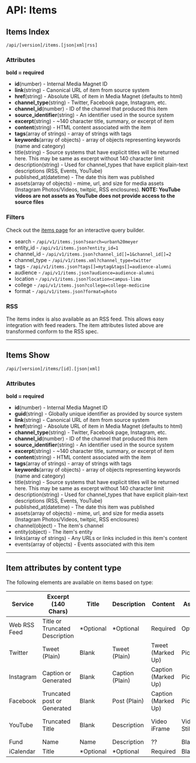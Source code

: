 API: Items
==========

Items Index
-----------

    /api/[version]/items.[json|xml|rss]

### Attributes

**bold = required**

* **id**(number) - Internal Media Magnet ID
* **link**(string) - Canonical URL of item from source system
* **href**(string) - Absolute URL of item in Media Magnet (defaults to html)
* **channel_type**(string) - Twitter, Facebook page, Instagram, etc.
* **channel_id**(number) - ID of the channel that produced this item
* **source_identifier**(string) - An identifier used in the source system
* **excerpt**(string) - ~140 character title, summary, or excerpt of item
* **content**(string) - HTML content associated  with the item
* **tags**(array of strings) - array of strings with tags
* **keywords**(array of objects) - array of objects representing keywords (name and category)
* title(string) - Source systems that have explicit titles will be returned here. This
  may be same as excerpt without 140 character limit
* description(string) - Used for channel_types that have explicit plain-text 
  descriptions (RSS, Events, YouTube)
* published_at(datetime) - The date this item was published
* assets(array of objects) - mime, url, and size for media assets (Instagram 
  Photos/Videos, twitpic, RSS enclosures). **NOTE: YouTube videos are not 
  assets as YouTube does not provide access to the source files**

### Filters

Check out the [items page](/items) for an interactive query builder.

* search - `/api/v1/items.json?search=urban%20meyer`
* entity\_id - `/api/v1/items.json?entity_id=1`
* channel\_id - `/api/v1/items.json?channel_id[]=1&channel_id[]=2`
* channel\_type - `/api/v1/items.xml?channel_type=twitter`
* tags - `/api/v1/items.json?tags[]=mytag&tags[]=audience-alumni`
* audience - `/api/v1/items.json?audience=audience-alumni`
* location - `/api/v1/items.json?location=campus-lima`
* college - `/api/v1/items.json?college=college-medicine`
* format - `/api/v1/items.json?format=photo`

### RSS

The items index is also available as an RSS feed. This allows easy integration
with feed readers. The item attributes listed above are transformed conform to
the RSS spec.

- - -

Items Show
----------

    /api/[version]/items/[id].[json|xml]

### Attributes

**bold = required**

* **id**(number) - Internal Media Magnet ID
* **guid**(string) - Globally unique identifier as provided by source system
* **link**(string) - Canonical URL of item from source system
* **href**(string) - Absolute URL of item in Media Magnet (defaults to html)
* **channel_type**(string) - Twitter, Facebook page, Instagram, etc.
* **channel_id**(number) - ID of the channel that produced this item
* **source_identifier**(string) - An identifier used in the source system
* **excerpt**(string) - ~140 character title, summary, or excerpt of item
* **content**(string) - HTML content associated  with the item
* **tags**(array of strings) - array of strings with tags
* **keywords**(array of objects) - array of objects representing keywords (name and category)
* title(string) - Source systems that have explicit titles will be returned here. This
  may be same as excerpt without 140 character limit
* description(string) - Used for channel_types that have explicit plain-text 
  descriptions (RSS, Events, YouTube)
* published_at(datetime) - The date this item was published
* assets(array of objects) - mime, url, and size for media assets (Instagram 
  Photos/Videos, twitpic, RSS enclosures)
* channel(object) - The item's channel
* entity(object) - The item's entity
* links(array of strings) - Any URLs or links included in this item's content
* events(array of objects) - Events associated with this item

- - -

Item attributes by content type
-------------------------------

The following elements are available on items based on type:

<table class="table table-condensed">
  <thead>
    <tr>
        <th>Service</th>
        <th>Excerpt (140 Chars)</th>
        <th>Title</th>
        <th>Description</th>
        <th>Content</th>
        <th>Assets</th>
        <th>Links</th>
        <th>Events</th>
    </tr>
  </thead>
  <tbody>
   <tr>
      <td>Web RSS Feed</td>
      <td class="success">Title or Truncated Description</td>
      <td class="warning">*Optional</td>
      <td class="warning">*Optional</td>
      <td class="success">Required</td>
      <td class="warning">Optional</td>
      <td class="warning">Optional</td>
      <td class="warning">Optional</td>
    </tr>
    <tr>
      <td>Twitter</td>
      <td class="success">Tweet (Plain)</td>
      <td class="danger">Blank</td>
      <td class="success">Tweet (Plain)</td>
      <td class="success">Tweet (Marked Up)</td>
      <td class="warning">Pictures</td>
      <td class="warning">Resolved Links</td>
      <td class="danger">Blank</td>
    </tr>
    <tr>
      <td>Instagram</td>
      <td class="success">Caption or Generated</td>
      <td class="danger">Blank</td>
      <td class="warning">Caption (Plain)</td>
      <td class="success">Caption (Marked Up)</td>
      <td class="success">Picture</td>
      <td class="warning">Resolved Caption Links</td>
      <td class="danger">Blank</td>
    </tr>
    <tr>
      <td>Facebook</td>
      <td class="success">Truncated post or Generated</td>
      <td class="danger">Blank</td>
      <td class="success">Post (Plain)</td>
      <td class="success">Caption (Marked Up)</td>
      <td class="warning">Picture</td>
      <td class="warning">Resolved Post Links</td>
      <td class="danger">Blank</td>
    </tr>
    <tr>
      <td>YouTube</td>
      <td class="success">Truncated Title</td>
      <td class="danger">Blank</td>
      <td class="success">Description</td>
      <td class="success">Video iFrame</td>
      <td class="warning">Video Still</td>
      <td class="warning">Resolved Links from Description</td>
      <td class="danger">Blank</td>
    </tr>
    <tr>
      <td>Fund</td>
      <td class="success">Name</td>
      <td class="danger">Name</td>
      <td class="success">Description</td>
      <td class="success">??</td>
      <td class="danger">Blank</td>
      <td class="danger">Blank</td>
      <td class="danger">Blank</td>
    </tr>
   <tr>
      <td>iCalendar</td>
      <td class="success">Title</td>
      <td class="warning">*Optional</td>
      <td class="warning">*Optional</td>
      <td class="success">Required</td>
      <td class="warning">Blank</td>
      <td class="warning">Optional</td>
      <td class="success">Required</td>
    </tr>
  </tbody>
</table>
